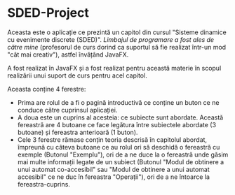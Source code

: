 # SDED-Project

Aceasta este o aplicație ce prezintă un capitol din cursul "Sisteme dinamice cu evenimente discrete (SDED)". _Limbajul de programare a fost ales de către mine_ (profesorul de curs dorind ca suportul să fie realizat într-un mod "cât mai creativ"), astfel învățând JavaFX.

A fost realizat în JavaFX și a fost realizat pentru această materie în scopul realizării unui suport de curs pentru acel capitol.

Aceasta conține 4 ferestre:
- Prima are rolul de a fi o pagină introductivă ce conține un buton ce ne conduce către cuprinsul aplicației.
- A doua este un cuprins al acesteia: ce subiecte sunt abordate. Această fereastră are 4 butoane ce face legătura între subiectele abordate (3 butoane) și fereastra anterioară (1 buton).
- Cele 3 ferestre rămase conțin teoria descrisă în capitolul abordat, împreună cu câteva butoane ce au rolul ori să deschidă o fereastră cu exemple (Butonul "Exemplu"), ori de a ne duce la o fereastră unde găsim mai multe informații legate de un subiect (Butonul "Modul de obtinere a unui automat co-accesibil" sau "Modul de obtinere a unui automat accesibil" ce ne duc în fereastra "Operații"), ori de a ne întoarce la fereastra-cuprins.
